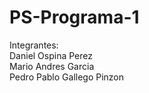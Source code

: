 # PS-Programa-1
Integrantes:  
Daniel Ospina Perez  
Mario Andres Garcia  
Pedro Pablo Gallego Pinzon
